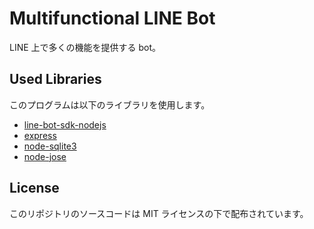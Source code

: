 # Multifunctional LINE Bot

LINE 上で多くの機能を提供する bot。

## Used Libraries

このプログラムは以下のライブラリを使用します。

-   [line-bot-sdk-nodejs](https://github.com/line/line-bot-sdk-nodejs)
-   [express](https://github.com/expressjs/express)
-   [node-sqlite3](https://github.com/TryGhost/node-sqlite3)
-   [node-jose](https://github.com/cisco/node-jose)

## License

このリポジトリのソースコードは MIT ライセンスの下で配布されています。
